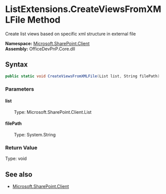 # ListExtensions.CreateViewsFromXMLFile Method  
Create list views based on specific xml structure in external file  

**Namespace:** [Microsoft.SharePoint.Client](Microsoft.SharePoint.Client.md)  
**Assembly:** OfficeDevPnP.Core.dll  
## Syntax
```C#
public static void CreateViewsFromXMLFile(List list, String filePath)
```
### Parameters
#### list  
&emsp;&emsp;Type: Microsoft.SharePoint.Client.List  

#### filePath  
&emsp;&emsp;Type: System.String  

### Return Value
Type: void  

## See also
- [Microsoft.SharePoint.Client](Microsoft.SharePoint.Client.md)
